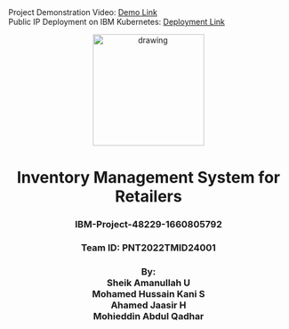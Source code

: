 ##
Project Demonstration Video: <a href="https://youtu.be/sljjfILm-9w"> Demo Link</a><br>
Public IP Deployment on IBM Kubernetes: <a href="http://169.51.194.232:30658/">Deployment Link</a>

<div align="center">
  <img src="https://upload.wikimedia.org/wikipedia/commons/5/51/IBM_logo.svg"  align="center" alt="drawing" width="200" />
  <br/>
   <h1>Inventory Management System for Retailers</h1>
   <h3>IBM-Project-48229-1660805792</h3>
   <h3>Team ID: PNT2022TMID24001</h3>
   <h3>By: <br> Sheik Amanullah U <br> Mohamed Hussain Kani S <br> Ahamed Jaasir H <br> Mohieddin Abdul Qadhar </h3>
</div>

